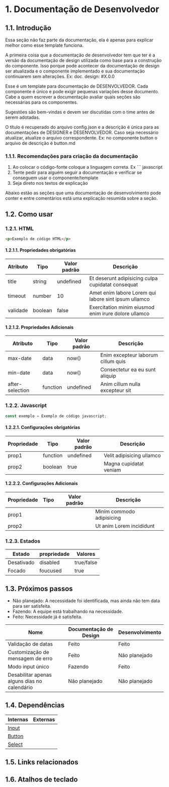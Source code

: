 # 1. Documentação de Desenvolvedor

## 1.1. Introdução

Essa seção não faz parte da documentação, ela é apenas para explicar melhor como esse template funciona.

A primeira coisa que a documentação de desenvolvedor tem que ter é a versão da documentação de design utilizada como base para a construção do componente. Isso porque pode acontecer da documentação de design ser atualizada e o componente implementado e sua documentação continuarem sem alterações.
Ex: doc. design: #X.0.0

Esse é um template para documentação de DESENVOLVEDOR. Cada componente é único e pode exigir pequenas variações desse documento. Cabe a quem escrever a documentação avaliar quais seções são necessárias para os componentes.

Sugestões são bem-vindas e devem ser discutidas com o time antes de serem adotadas.

O título é recuperado do arquivo config.json e a descrição é única para as documentações de DESIGNER e DESENVOLVEDOR. Caso seja necessário atualizar, atualize o arquivo correspondente.
Ex: no componente button o arquivo de descrição é button.md

### 1.1.1. Recomendações para criação da documentação

1.  Ao colocar o código-fonte coloque a linguagem correta. Ex ``` javascript
2.  Tente pedir para alguém seguir a documentação e verificar se conseguem usar o componente/template
3.  Seja direto nos textos de explicação

Abaixo estão as seções que uma documentação de desenvolvimento pode conter e entre comentários está uma explicação resumida sobre a seção.

<!-- Versão da doc. de DESIGN usada como base para o desenvolvimento -->
<!-- doc. design: #1.0.0 -->

## 1.2. Como usar

### 1.2.1. HTML

<!-- Deve incluir o HTML básico para uso do componente em seu estado 'default' escolhido pelo desenvolvedor/design. -->

```html
<p>Exemplo de código HTML</p>
```

#### 1.2.1.1. Propriedades obrigatórias

<!-- Deve mostrar os atributos HTML que são obrigatórios para o uso do componente. -->

| Atributo | Tipo    | Valor padrão | Descrição                                            |
| -------- | ------- | ------------ | ---------------------------------------------------- |
| title    | string  | undefined    | Et deserunt adipisicing culpa cupidatat consequat    |
| timeout  | number  | 10           | Amet enim labore Lorem qui labore sint ipsum ullamco |
| validade | boolean | false        | Exercitation minim eiusmod enim irure dolore ullamco |

#### 1.2.1.2. Propriedades Adicionais

<!-- Deve mostrar os outros atributos possíveis que definem os possíveis comportamentos. -->

| Atributo        | Tipo     | Valor padrão | Descrição                          |
| --------------- | -------- | ------------ | ---------------------------------- |
| max-date        | data     | now()        | Enim excepteur laborum cillum quis |
| min-date        | data     | now()        | Consectetur ea eu sunt aliquip     |
| after-selection | function | undefined    | Anim cillum nulla excepteur sit    |

### 1.2.2. Javascript

```javascript
const exemplo = Exemplo de código javascript;
```

#### 1.2.2.1. Configurações obrigatórias

| Propriedade | Tipo     | Valor padrão | Descrição                 |
| ---------- | -------- | ------------ | ------------------------- |
| prop1      | function | undefined    | Velit adipisicing ullamco |
| prop2      | boolean  | true         | Magna cupidatat veniam    |

#### 1.2.2.2. Configurações Adicionais

| Propriedade | Tipo | Valor padrão | Descrição                 |
| ----------- | ---- | ------------ | ------------------------- |
| prop1       |      |              | Minim commodo adipisicing |
| prop2       |      |              | Ut anim Lorem incididunt  |

### 1.2.3. Estados

<!-- Propriedades que são relacionadas ao estado do componente devem ficar nessa seção e não nas de cima -->

| Estado     | propriedade | Valores    |
| ---------- | ----------- | ---------- |
| Desativado | disabled    | true/false |
| Focado     | foucused    | true       |

## 1.3. Próximos passos

<!-- Mostra as features que já foram planejadas para o componente e o status dela para os designers e desenvolvedores -->

-   Não planejado: A necessidade foi identificada, mas ainda não tem data para ser satisfeita.
-   Fazendo: A equipe está trabalhando na necessidade.
-   Feito: Necessidade já é satisfeita.

| Nome                                         | Documentação de Design | Desenvolvimento |
| -------------------------------------------- | ---------------------- | --------------- |
| Validação de datas                           | Feito                  | Feito           |
| Customização de mensagem de erro             | Feito                  | Não planejado   |
| Modo input único                             | Fazendo                | Feito           |
| Desabilitar apenas alguns dias no calendário | Não planejado          | Não planejado   |

## 1.4. Dependências

<!-- Caso o componente dependa de algum outro ou de algo externo, listamos aqui colocando links para a documentação da dependência -->

| Internas                        | Externas |
| ------------------------------- | -------- |
| [Input](/ds/components/input)   |          |
| [Button](/ds/components/button) |          |
| [Select](/ds/components/select) |          |

## 1.5. Links relacionados

<!-- Links para mais informações ou referências que sejam importantes para o desenvolvedor usar o componente -->

## 1.6. Atalhos de teclado

<!-- Caso o uso do componente por atalhos tenha sido implementado -->
